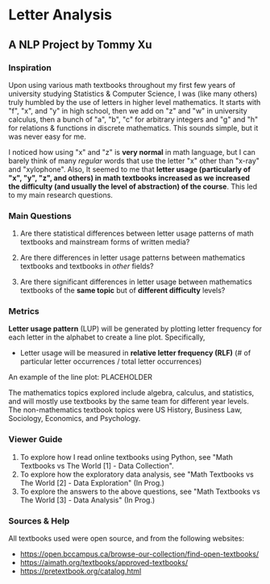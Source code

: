 # Letter Analysis 
## A NLP Project by Tommy Xu
   
### Inspiration
Upon using various math textbooks throughout my first few years of
university studying Statistics & Computer Science, I was (like many
 others) truly humbled by the use of letters in higher level mathematics. 
It starts with "f", "x", and "y" in high school, then we add on "z" and "w" in
university calculus, then a bunch of "a", "b", "c" for arbitrary integers and 
"g" and "h" for relations & functions in discrete mathematics. This sounds simple, but
it was never easy for me. 

I noticed how using "x" and "z" is **very normal** in math language, but I can barely 
think of many *regular* words that use the letter "x" other than "x-ray" and "xylophone". 
Also, It seemed to me that **letter usage (particularly of "x", "y", "z", and others) 
in math textbooks increased as we increased the difficulty (and usually the level of abstraction) 
of the course**. This led to my main research questions.

### Main Questions

1) Are there statistical differences between letter usage patterns of math textbooks 
   and mainstream forms of written media?
   


2) Are there differences in letter usage patterns between mathematics textbooks and textbooks 
   in *other* fields? 


3) Are there significant differences in letter usage between mathematics textbooks of 
the **same topic** but of **different difficulty** levels?
   

### Metrics
**Letter usage pattern** (LUP) will be generated by plotting letter frequency for each letter 
in the alphabet to create a line plot. Specifically,
- Letter usage will be measured in **relative letter frequency (RLF)** (# of particular letter 
     occurrences / total letter occurrences)
  
An example of the line plot:
PLACEHOLDER

[comment]: <> (![ alt text for screen readers]&#40;/path/to/image. png "Text to show on mouseover"&#41;)
  
The mathematics topics explored include algebra, calculus, and statistics, and will 
     mostly use textbooks by the same team for different year levels.
The non-mathematics textbook topics were US History, Business Law, Sociology, Economics, and Psychology.

### Viewer Guide
1) To explore how I read online textbooks using Python, see "Math Textbooks vs The World [1] - Data Collection".
2) To explore how the exploratory data analysis, see "Math Textbooks vs The World [2] - Data Exploration" (In Prog.)
3) To explore the answers to the above questions, see "Math Textbooks vs The World [3] - Data Analysis" (In Prog.)

### Sources & Help

All textbooks used were open source, and from the following websites:
- https://open.bccampus.ca/browse-our-collection/find-open-textbooks/
- https://aimath.org/textbooks/approved-textbooks/
- https://pretextbook.org/catalog.html



